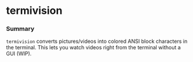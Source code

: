 # termivision

### Summary
`termivision` converts pictures/videos into colored ANSI block characters in the terminal.
This lets you watch videos right from the terminal without a GUI (WIP).

